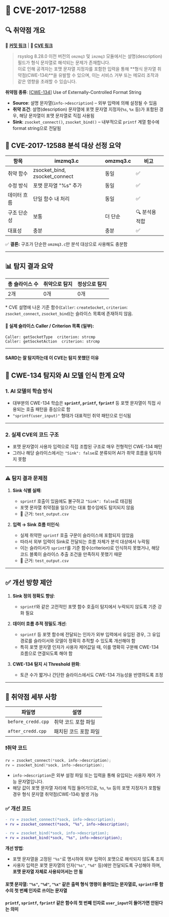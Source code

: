 # 📁 CVE-2017-12588

## 🔍 취약점 개요

**🔗 [커밋 링크](https://github.com/rsyslog/rsyslog/commit/062d0c671a29f7c6f7dff4a2f1f35df375bbb30b)** | **🔗 [CVE 링크](https://www.cvedetails.com/cve/CVE-2017-12588/)**

> rsyslog 8.28.0 이전 버전의 `omzmq3` 및 `imzmq3` 모듈에서는 설명(description) 필드가 형식 문자열로 해석되는 문제가 존재합니다.  
> 이로 인해 공격자는 포맷 문자열 지정자를 포함한 입력을 통해 **형식 문자열 취약점(CWE-134)**을 유발할 수 있으며, 이는 서비스 거부 또는 메모리 조작과 같은 영향을 초래할 수 있습니다.

**취약점 종류**: \[[CWE-134](https://cwe.mitre.org/data/definitions/134.html)] Use of Externally-Controlled Format String

* **Source**: 설명 문자열(`info->description`) – 외부 입력에 의해 설정될 수 있음
* **취약 조건**: 설명(description) 문자열에 포맷 문자열 지정자(`%s`, `%x` 등)가 포함된 경우, 해당 문자열이 포맷 문자열로 직접 사용됨
* **Sink**: `zsocket_connect()`, `zsocket_bind()` – 내부적으로 `printf` 계열 함수에 format string으로 전달됨

## 📄 CVE-2017-12588 분석 대상 선정 요약

| 항목 | imzmq3.c | omzmq3.c | 비고 |
|------|----------|----------|------|
| 취약 함수 | zsocket_bind, zsocket_connect | 동일 | ✅ |
| 수정 방식 | 포맷 문자열 "%s" 추가 | 동일 | ✅ |
| 데이터 흐름 | 단일 함수 내 처리 | 동일 | ✅ |
| 구조 단순성 | 보통 | 더 단순 | 🔍 분석용 적합 |
| 대표성 | 충분 | 충분 | ✅ |

✅ **결론:** 구조가 단순한 `omzmq3.c`만 분석 대상으로 사용해도 충분함

---

## 📊 탐지 결과 요약

| 총 슬라이스 수 | 취약으로 탐지 | 정상으로 탐지 |
|----------------|----------------|----------------|
| 2개           | 0개            | 0개           |

\* CVE 설명에 나온 기준 함수(`Caller`: `createSocket`, `criterion`: `zsocket_connect`, `zsocket_bind`)는 슬라이스 목록에 존재하지 않음.

#### 📌 실제 슬라이스 Caller / Criterion 목록 (일부):

```
Caller: getSocketType  criterion: strcmp
Caller: getSocketAction  criterion: strcmp  
```

---

#### SARD는 잘 탐지하는데 이 CVE는 탐지 못했던 이유

## 📌 CWE-134 탐지와 AI 모델 인식 한계 요약

### 1. AI 모델의 학습 방식

* 대부분의 CWE-134 학습은 **`sprintf`, `printf`, `fprintf`** 등 포맷 문자열이 직접 사용되는 호출 패턴을 중심으로 함
* `"sprintf(user_input)"` 형태가 대표적인 취약 패턴으로 인식됨

---

### 2. 실제 CVE의 코드 구조

* 포맷 문자열이 사용자 입력으로 직접 조합된 구조로 매우 전형적인 CWE-134 패턴
* 그러나 해당 슬라이스에서는 `"Sink": false`로 분류되어 AI가 취약 흐름을 탐지하지 못함

---

### ⚠️ 탐지 결과 문제점

1. **Sink 식별 실패**:

   * `sprintf` 호출이 있음에도 불구하고 `"Sink": false`로 태깅됨
   * 포맷 문자열 취약점을 일으키는 대표 함수임에도 탐지되지 않음
   * 📄 근거: `test_output.csv`

2. **입력 → Sink 흐름 미인식**:

   * 실제 취약한 `sprintf` 호출 구문이 슬라이스에 포함되지 않았음
   * 따라서 외부 입력이 Sink로 전달되는 흐름 자체가 분석 대상에서 누락됨
   * 이는 슬라이서가 `sprintf`를 기준 함수(criterion)로 인식하지 못했거나,
     해당 코드 블록이 슬라이스 추출 조건을 만족하지 못했기 때문
   * 📄 근거: `test_output.csv`

---

## ✅ 개선 방향 제안

1. **Sink 정의 정확도 향상**:

   * `sprintf`와 같은 고전적인 포맷 함수 호출이 탐지에서 누락되지 않도록 기준 강화 필요

2. **데이터 흐름 추적 정밀도 개선**:

   * `sprintf` 등 포맷 함수에 전달되는 인자가 외부 입력에서 유입된 경우,
     그 유입 경로를 슬라이서와 모델이 정확히 추적할 수 있도록 개선해야 함
   * 특히 포맷 문자열 인자가 사용자 제어값일 때, 이를 명확히 구분해 CWE-134 흐름으로 연결되도록 해야 함

3. **CWE-134 탐지 시 Threshold 완화**:

   * 토큰 수가 짧거나 간단한 슬라이스에서도 CWE-134 가능성을 반영하도록 조정

---

## 📁 취약점 세부 사항

| 파일명                | 설명           |
| ------------------ | ------------ |
| `before_credd.cpp` | 취약 코드 포함 파일  |
| `after_credd.cpp`  | 패치된 코드 포함 파일 |

### ❗️취약 코드

```c
rv = zsocket_connect(*sock, info->description);
rv = zsocket_bind(*sock, info->description);
```

* `info->description`은 외부 설정 파일 또는 입력을 통해 유입되는 사용자 제어 가능 문자열입니다.
* 해당 값이 포맷 문자열 자리에 직접 들어가므로, `%s`, `%x` 등의 포맷 지정자가 포함될 경우
  형식 문자열 취약점(CWE-134) 발생 가능

### ✅ 개선 코드

```diff
- rv = zsocket_connect(*sock, info->description);
+ rv = zsocket_connect(*sock, "%s", info->description);

- rv = zsocket_bind(*sock, info->description);
+ rv = zsocket_bind(*sock, "%s", info->description);
```

**개선 방법**:

* 포맷 문자열을 고정된 `"%s"`로 명시하여 외부 입력이 포맷으로 해석되지 않도록 조치
* 사용자 입력은 포맷 문자열의 인자(`"%s"`, `"%d"` 등)에만 전달되도록 구성해야 하며, **포맷 문자열 자체로 사용되어서는 안 됨**
#### 포맷 문자열: `"%s"`, `"%d"`, `"%x"` 같은 출력 형식 명령이 들어있는 문자열로, `sprintf`류 함수의 첫 번째 인자로 쓰이는 문자열
#### `printf`, `sprintf`, `fprintf` 같은 함수의 첫 번째 인자로 `user_input`이 들어가면 안된다는 의미